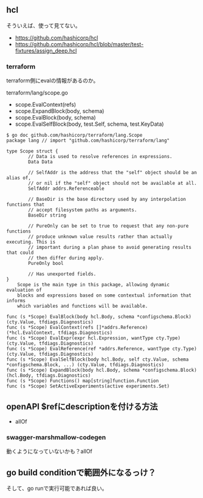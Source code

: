 ## hcl

そういえば、使って見てない。

- https://github.com/hashicorp/hcl
- https://github.com/hashicorp/hcl/blob/master/test-fixtures/assign_deep.hcl

### terraform

terraform側にevalの情報があるのか。

terraform/lang/scope.go

- scope.EvalContext(refs)
- scope.ExpandBlock(body, schema)
- scope.EvalBlock(body, schema)
- scope.EvalSelfBlock(body, test.Self, schema, test.KeyData)

```console
$ go doc github.com/hashicorp/terraform/lang.Scope
package lang // import "github.com/hashicorp/terraform/lang"

type Scope struct {
        // Data is used to resolve references in expressions.
        Data Data

        // SelfAddr is the address that the "self" object should be an alias of,
        // or nil if the "self" object should not be available at all.
        SelfAddr addrs.Referenceable

        // BaseDir is the base directory used by any interpolation functions that
        // accept filesystem paths as arguments.
        BaseDir string

        // PureOnly can be set to true to request that any non-pure functions
        // produce unknown value results rather than actually executing. This is
        // important during a plan phase to avoid generating results that could
        // then differ during apply.
        PureOnly bool

        // Has unexported fields.
}
    Scope is the main type in this package, allowing dynamic evaluation of
    blocks and expressions based on some contextual information that informs
    which variables and functions will be available.

func (s *Scope) EvalBlock(body hcl.Body, schema *configschema.Block) (cty.Value, tfdiags.Diagnostics)
func (s *Scope) EvalContext(refs []*addrs.Reference) (*hcl.EvalContext, tfdiags.Diagnostics)
func (s *Scope) EvalExpr(expr hcl.Expression, wantType cty.Type) (cty.Value, tfdiags.Diagnostics)
func (s *Scope) EvalReference(ref *addrs.Reference, wantType cty.Type) (cty.Value, tfdiags.Diagnostics)
func (s *Scope) EvalSelfBlock(body hcl.Body, self cty.Value, schema *configschema.Block, ...) (cty.Value, tfdiags.Diagnostics)
func (s *Scope) ExpandBlock(body hcl.Body, schema *configschema.Block) (hcl.Body, tfdiags.Diagnostics)
func (s *Scope) Functions() map[string]function.Function
func (s *Scope) SetActiveExperiments(active experiments.Set)
```

## openAPI $refにdescriptionを付ける方法

- allOf

### swagger-marshmallow-codegen

動くようになっていないかも？allOf

## go build conditionで範囲外になるっけ？

そして、go runで実行可能であれば良い。
